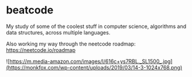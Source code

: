 # beatcode

My study of some of the coolest stuff in computer science, algorithms and data structures, across multiple languages.

Also working my way through the neetcode roadmap:
https://neetcode.io/roadmap

![https://m.media-amazon.com/images/I/616c+ys7RBL._SL1500_.jpg](https://monkfox.com/wp-content/uploads/2019/03/14-3-1024x768.png)
